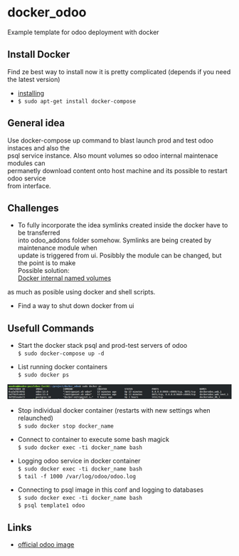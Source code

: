 # docker_odoo
Example template for odoo deployment with docker

## Install Docker

Find ze best way to install now it is pretty complicated (depends if you need the latest version)  
* [installing](https://www.digitalocean.com/community/tutorials/how-to-install-and-use-docker-on-ubuntu-18-04)  
* `$ sudo apt-get install docker-compose`  

## General idea

Use docker-compose up command to blast launch prod and test odoo instaces and also the  
psql service instance. Also mount volumes so odoo internal maintenace modules can  
permanetly download content onto host machine and its possible to restart odoo service  
from interface.

## Challenges

* To fully incorporate the idea symlinks created inside the docker have to be transferred  
into odoo_addons folder somehow. Symlinks are being created by maintenance module when  
update is triggered from ui. Posibbly the module can be changed, but the point is to make  
Possible solution:  
[Docker internal named volumes](https://devopsheaven.com/docker/docker-compose/volumes/2018/01/16/volumes-in-docker-compose.html)  

as much as posible using docker and shell scripts.  
* Find a way to shut down docker from ui  



## Usefull Commands

* Start the docker stack psql and prod-test servers of odoo  
`$ sudo docker-compose up -d`  

* List running docker containers  
`$ sudo docker ps`  

![Alt text](src/img/containers.jpg?raw=true "Container List")

* Stop individual docker container (restarts with new settings when relaunched)  
`$ sudo docker stop docker_name`  

* Connect to container to execute some bash magick  
`$ sudo docker exec -ti docker_name bash`  

* Logging odoo service in docker container  
`$ sudo docker exec -ti docker_name bash`  
`$ tail -f 1000 /var/log/odoo/odoo.log`  

* Connecting to psql image in this conf and logging to databases  
`$ sudo docker exec -ti docker_name bash`  
`$ psql template1 odoo`  

## Links

* [official odoo image](https://hub.docker.com/_/odoo)  



